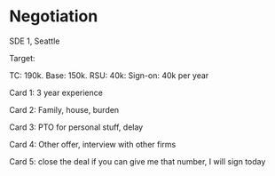 # Negotiation

SDE 1, Seattle

Target: 

TC: 190k. Base: 150k. RSU: 40k: Sign-on: 40k per year



Card 1: 3 year experience

Card 2: Family, house, burden

Card 3: PTO  for personal stuff, delay

Card 4: Other offer, interview with other firms

Card 5: close the deal if you can give me that number, I will sign today  


